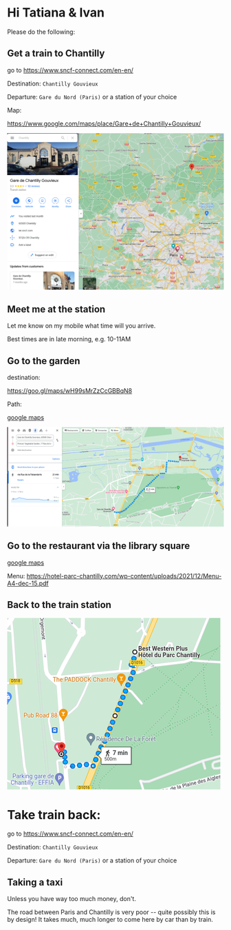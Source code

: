 # Hi Tatiana & Ivan



Please do the following:

## Get a train to Chantilly

go to https://www.sncf-connect.com/en-en/

Destination: `Chantilly Gouvieux`

Departure:  `Gare du Nord (Paris)` or a station of your choice

 

Map:

https://www.google.com/maps/place/Gare+de+Chantilly+Gouvieux/

![image-20220418121038989](README.assets/image-20220418121038989.png)

## Meet me at the station

Let me know on my mobile what time will you arrive.

Best times are in late morning, e.g. 10-11AM



## Go to the garden

destination:

https://goo.gl/maps/wH99sMrZzCcGBBqN8

Path:

[google maps](https://www.google.com/maps/dir/Gare+de+Chantilly+Gouvieux,+Chantilly/Princes'+Vegetable+Garden,+17+Rue+de+la+Faisanderie,+60500+Chantilly/@49.1914707,2.4634911,16z/data=!4m19!4m18!1m10!1m1!1s0x47e6486d98a16097:0x9768704619842cbd!2m2!1d2.459592!2d49.187611!3m4!1m2!1d2.4627525!2d49.1877121!3s0x47e6486d5afa4bad:0x4c8b181246817a12!1m5!1m1!1s0x47e648183b8817ed:0x11daa56d0fc3a2ac!2m2!1d2.4760555!2d49.1956623!3e2)

![image-20220418121440896](README.assets/image-20220418121440896.png)



## Go to the restaurant via the library square

[google maps](https://www.google.com/maps/dir/Princes'+Vegetable+Garden,+17+Rue+de+la+Faisanderie,+60500+Chantilly/49.1902069,2.4630301/@49.1923781,2.463508,16.29z/data=!4m14!4m13!1m10!1m1!1s0x47e648183b8817ed:0x11daa56d0fc3a2ac!2m2!1d2.4760555!2d49.1956623!3m4!1m2!1d2.4672735!2d49.1933137!3s0x47e6481442644565:0x6f1a9da13c0eb9e1!1m0!3e2)

Menu: https://hotel-parc-chantilly.com/wp-content/uploads/2021/12/Menu-A4-dec-15.pdf 



## Back to the train station

![image-20220418121846143](README.assets/image-20220418121846143.png)



# Take train back:



go to https://www.sncf-connect.com/en-en/

Destination: `Chantilly Gouvieux`

Departure:  `Gare du Nord (Paris)` or a station of your choice



## Taking a taxi

Unless you have way too much money, don't.

The road between Paris and Chantilly is very poor -- quite possibly this is by design! It takes much, much longer to come here by car than by train.





